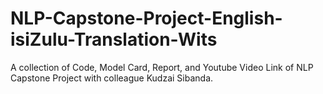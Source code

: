 # NLP-Capstone-Project-English-isiZulu-Translation-Wits
A collection of Code, Model Card, Report, and Youtube Video Link of NLP Capstone Project with colleague Kudzai Sibanda.
